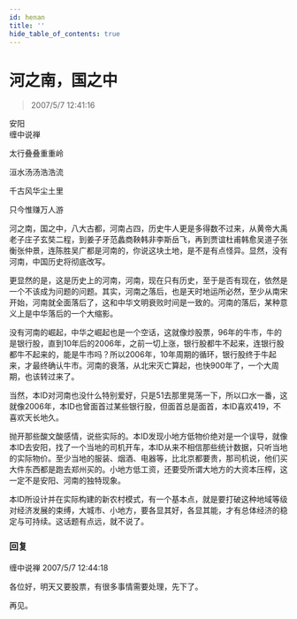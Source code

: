 ```yaml
---
id: henan
title: ''
hide_table_of_contents: true
---
```


# 河之南，国之中

> 2007/5/7 12:41:16

<div style={{color: '#FF0000', fontSize: 'xxx-large', fontWeight: 'bold', textAlign: 'center', lineHeight: '150%'}}>
安阳
</div>

<div style={{ color: '#FF0000', fontSize: 'x-large', fontWeight: 'bold', textAlign: 'center', lineHeight: '200%', marginBottom: '20px'}}>
缠中说禅
</div>

<div style={{color: '#FF0000', fontSize: 'xx-large', fontWeight: 'bold', textAlign: 'center', lineHeight: '100%', marginBottom: '30px'}}>

太行叠叠重重岭

洹水汤汤浩浩流

千古风华尘土里

只今惟赚万人游
</div>

河之南，国之中，八大古都，河南占四，历史牛人更是多得数不过来，从黄帝大禹老子庄子玄奘二程，到姜子牙范蠡商鞅韩非李斯岳飞，再到贾谊杜甫韩愈吴道子张衡张仲景，连陈胜吴广都是河南的，你说这块土地，是不是有点怪异。显然，没有河南，中国历史将彻底改写。
 
更显然的是，这是历史上的河南，河南，现在只有历史，至于是否有现在，依然是一个不该成为问题的问题。其实，河南之落后，也是天时地运所必然，至少从南宋开始，河南就全面落后了，这和中华文明衰败时间是一致的。河南的落后，某种意义上是中华落后的一个大缩影。
 
没有河南的崛起，中华之崛起也是一个空话，这就像炒股票，96年的牛市，牛的是银行股，直到10年后的2006年，之前一切上涨，银行股都牛不起来，连银行股都牛不起来的，能是牛市吗？所以2006年，10年周期的循环，银行股终于牛起来，才最终确认牛市。河南的衰落，从北宋灭亡算起，也快900年了，一个大周期，也该转过来了。
 
当然，本ID对河南也没什么特别爱好，只是51去那里晃荡一下，所以口水一番，这就像2006年，本ID也曾面首过某些银行股，但面首总是面首，本ID喜欢419，不喜欢天长地久。
 
抛开那些酸文酸感情，说些实际的。本ID发现小地方低物价绝对是一个误导，就像本ID去安阳，找了一个当地的司机开车，本ID从来不相信那些统计数据，只听当地的实际物价。至少当地的服装、烟酒、电器等，比北京都要贵，那司机说，他们买大件东西都是跑去郑州买的。小地方低工资，还要受所谓大地方的大资本压榨，这一定不是安阳、河南的独特现象。
 
本ID所设计并在实际构建的新农村模式，有一个基本点，就是要打破这种地域等级对经济发展的束缚，大城市、小地方，要各显其好，各显其能，才有总体经济的稳定与可持续。这话题有点远，就不说了。

### 回复

<div class='blog-comment'>
<span class='blog-comment-chan'>缠中说禅</span> 2007/5/7 12:44:18<br/>

各位好，明天又要股票，有很多事情需要处理，先下了。

再见。
</div>